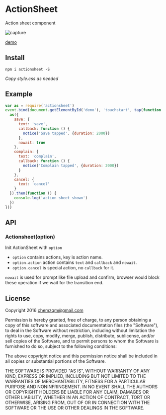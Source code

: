 # ActionSheet

Action sheet component

![capture](https://chemzqm.me/images/04-10/actionsheet.jpeg)

[demo](https://chemzqm.github.io/actionsheet)

## Install

    npm i actionsheet -S

_Copy style.css as needed_

## Example

``` js
var as = require('actionsheet')
event.bind(document.getElementById('demo'), 'touchstart', tap(function () {
  as({
    save: {
      text: 'save',
      callback: function () {
        notice('Save tapped', {duration: 2000})
      },
      nowait: true
    },
    complain: {
      text: 'complain',
      callback: function () {
        notice('Complain tapped', {duration: 2000})
      }
    },
    cancel: {
      text: 'cancel'
    }
  }).then(function () {
    console.log('action sheet shown')
  })
}))
```

## API

### Actionsheet(option)

Init ActionSheet with `option`

* `option` contains actions, key is action name.
* `option.action` action contains `text` and `callback` and `nowait`.
* `option.cancel` is special action, no `callback` for it.

`nowait` is used for prompt like file upload and confirm, browser would block
these operation if we wait for the transition end.

## License

  Copyright 2016 chemzqm@gmail.com

  Permission is hereby granted, free of charge, to any person obtaining
  a copy of this software and associated documentation files (the "Software"),
  to deal in the Software without restriction, including without limitation
  the rights to use, copy, modify, merge, publish, distribute, sublicense,
  and/or sell copies of the Software, and to permit persons to whom the
  Software is furnished to do so, subject to the following conditions:

  The above copyright notice and this permission notice shall be included
  in all copies or substantial portions of the Software.

  THE SOFTWARE IS PROVIDED "AS IS", WITHOUT WARRANTY OF ANY KIND,
  EXPRESS OR IMPLIED, INCLUDING BUT NOT LIMITED TO THE WARRANTIES
  OF MERCHANTABILITY, FITNESS FOR A PARTICULAR PURPOSE AND NONINFRINGEMENT.
  IN NO EVENT SHALL THE AUTHORS OR COPYRIGHT HOLDERS BE LIABLE FOR ANY CLAIM,
  DAMAGES OR OTHER LIABILITY, WHETHER IN AN ACTION OF CONTRACT,
  TORT OR OTHERWISE, ARISING FROM, OUT OF OR IN CONNECTION WITH THE SOFTWARE
  OR THE USE OR OTHER DEALINGS IN THE SOFTWARE.
